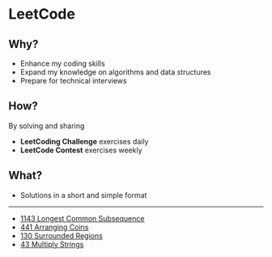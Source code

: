 # LeetCode

## Why?

- Enhance my coding skills
- Expand my knowledge on algorithms and data structures
- Prepare for technical interviews

## How?

By solving and sharing

- **LeetCoding Challenge** exercises daily
- **LeetCode Contest** exercises weekly

## What?

- Solutions in a short and simple format

----

- [1143 Longest Common Subsequence](1143_LongestCommonSubsequence.md)
- [441 Arranging Coins](Solutions/441_ArrangingCoins.md)
- [130 Surrounded Regions](Solutions/130_SurroundedRegions.md)
- [43 Multiply Strings](Solutions/43_MultiplyStrings.md)